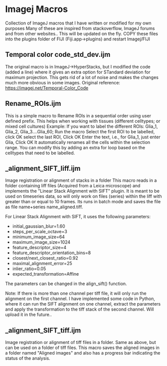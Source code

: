 # Imagej Macros
  Collection of ImageJ macros that I have written or modified for my own purposes
  Many of these are inspired from stackoverflow, ImageJ forums and from other websites..
  This will be updated on the fly.
  COPY these files into the plugins folder of FIJI (Fiji.app->plugins) and restart Imagej/FIJI
 
## Temporal color code_std_dev.ijm
 
The original macro is in ImageJ->HyperStacks, but I modified the code (added a line) where it gives an extra option for STandard deviation for maximum projection. This gets rid of a lot of noise and makes the changes much more obvious in some images. 
Original reference: https://imagej.net/Temporal-Color_Code

## Rename_ROIs.ijm

This is a simple macro to Rename ROIs in a sequential order using user defined prefix. This helps when working with tissues (different celltypes; or mixed cell cultures)
Example: If you want to label the different ROIs: Glia_1, Glia_2, Glia_3....Glia_60; 
Run the macro
Select the first ROI to be labelled, click OK
select the last ROI, Click OK
Enter the text, i.e., for Glia_1, just enter Glia, Click OK
It automatically renames all the cells within the selection range.
You can modify this by adding an extra for loop based on the celltypes that need to be labelled.

## _alignment_SIFT_liff.ijm

Image registration or alignment of stacks in a folder
This macro reads in a folder containing liff files (Acquired from a Leica microscope) and implements the "Linear Stack Alignment with SIFT" plugin. It is meant to be used on timeseries data, so will only work on files (series) within the liff with greater than or equal to 10 frames. Its runs in batch mode and saves the file as file name+series name_aligned.tiff.

For Linear Stack Alignment with SIFT, it uses the following parameters:
* initial_gaussian_blur=1.60
* steps_per_scale_octave=3
* minimum_image_size=64
* maximum_image_size=1024
* feature_descriptor_size=4
* feature_descriptor_orientation_bins=8
* closest/next_closest_ratio=0.92
* maximal_alignment_error=25
* inlier_ratio=0.05
* expected_transformation=Affine

The parameters can be changed in the align_sift() function.

Note: If there is more than one channel per tiff file, it will only run the alignment on the first channel. I have implemented some code in Python, where it can run the SIFT alignment on one channel, extract the parameters and apply the transformation to the tiff stack of the second channel. Will upload it in the future..

## _alignment_SIFT_tiff.ijm
Image registration or alignment of tiff files in a folder.
Same as above, but can be used on a folder of tiff files. This macro saves the aligned images in a folder named "Aligned images" and also has a progress bar indicating the status of the analysis.

